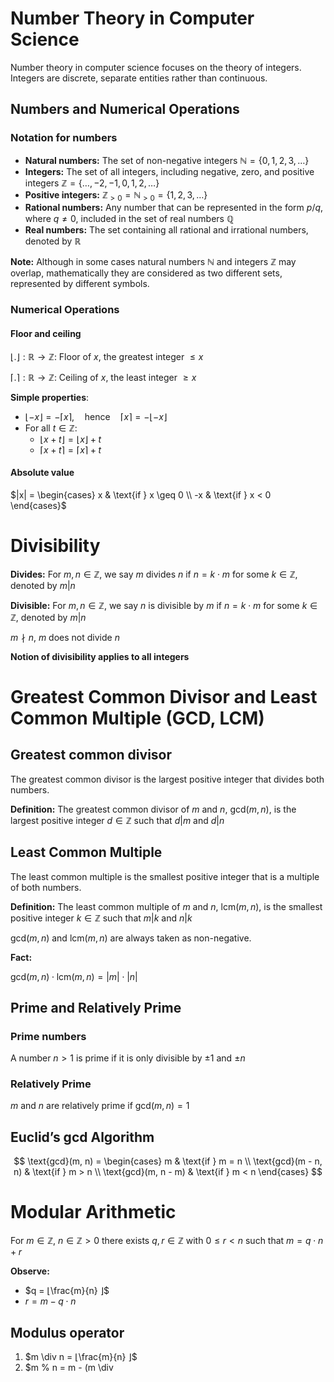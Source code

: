 # Number Theory in Computer Science

Number theory in computer science focuses on the theory of integers. Integers are discrete, separate entities rather than continuous.

## Numbers and Numerical Operations

### Notation for numbers

- **Natural numbers:** The set of non-negative integers $\mathbb{N} = \{0, 1, 2, 3, \dots\}$
- **Integers:** The set of all integers, including negative, zero, and positive integers $\mathbb{Z} = \{ \dots, -2, -1, 0, 1, 2, \dots \}$
- **Positive integers:** $\mathbb{Z}_{>0} = \mathbb{N}_{>0} = \{1, 2, 3, \dots\}$
- **Rational numbers:** Any number that can be represented in the form $p/q$, where $q \neq 0$, included in the set of real numbers $\mathbb{Q}$
- **Real numbers:** The set containing all rational and irrational numbers, denoted by $\mathbb{R}$

**Note:**
Although in some cases natural numbers $\mathbb{N}$ and integers $\mathbb{Z}$ may overlap, mathematically they are considered as two different sets, represented by different symbols.

### Numerical Operations

#### Floor and ceiling

$\lfloor . \rfloor : \mathbb{R} \rightarrow \mathbb{Z}$: Floor of $x$, the greatest integer $≤ x$

$\lceil . \rceil : \mathbb{R} \rightarrow \mathbb{Z}$: Ceiling of $x$, the least integer $≥  x$

**Simple properties**:
- $\lfloor -x \rfloor = - \lceil x \rceil, \quad \text{hence} \quad \lceil x \rceil = - \lfloor -x \rfloor$
- For all $t \in \mathbb{Z}$:
    - $\lfloor x + t \rfloor = \lfloor x \rfloor + t$
    - $\lceil x + t \rceil = \lceil x \rceil + t$

#### Absolute value

$|x| = \begin{cases} x & \text{if } x \geq 0 \\ -x & \text{if } x < 0 \end{cases}$

# Divisibility

**Divides:** For $m, n \in \mathbb{Z}$, we say $m$ divides $n$ if $n = k \cdot m$ for some $k \in \mathbb{Z}$, denoted by $m|n$

**Divisible:** For $m, n \in \mathbb{Z}$, we say $n$ is divisible by $m$ if $n = k \cdot m$ for some $k \in \mathbb{Z}$, denoted by $m|n$

$m \nmid n$, $m$ does not divide $n$

**Notion of divisibility applies to all integers**

# Greatest Common Divisor and Least Common Multiple (GCD, LCM)

## Greatest common divisor

The greatest common divisor is the largest positive integer that divides both numbers.

**Definition:** The greatest common divisor of $m$ and $n$, $\text{gcd}(m, n)$, is the largest positive integer $d \in \mathbb{Z}$ such that $d|m$ and $d|n$

## Least Common Multiple

The least common multiple is the smallest positive integer that is a multiple of both numbers.

**Definition:** The least common multiple of $m$ and $n$, $\text{lcm}(m, n)$, is the smallest positive integer $k \in \mathbb{Z}$ such that $m|k$ and $n|k$

$\text{gcd}(m, n)$ and $\text{lcm}(m, n)$ are always taken as non-negative.

**Fact:**

$\text{gcd}(m, n) \cdot \text{lcm}(m, n) = |m| \cdot |n|$

## Prime and Relatively Prime

### Prime numbers

A number $n > 1$ is prime if it is only divisible by $\pm 1$ and $\pm n$

### Relatively Prime

$m$ and $n$ are relatively prime if $\text{gcd}(m, n) = 1$

## Euclid’s gcd Algorithm

$$
\text{gcd}(m, n) = \begin{cases} m & \text{if } m = n \\ \text{gcd}(m - n, n) & \text{if } m > n \\ \text{gcd}(m, n - m) & \text{if } m < n \end{cases}
$$

# Modular Arithmetic

For $m \in \mathbb{Z}$, $n \in \mathbb{Z} > 0$ there exists $q, r \in \mathbb{Z}$ with $0 ≤ r < n$ such that $m = q \cdot n + r$

**Observe:**

- $q = ⌊\frac{m}{n} ⌋$
- $r = m - q \cdot n$

## Modulus operator

1. $m \div n = ⌊\frac{m}{n} ⌋$
2. $m \% n = m - (m \div
